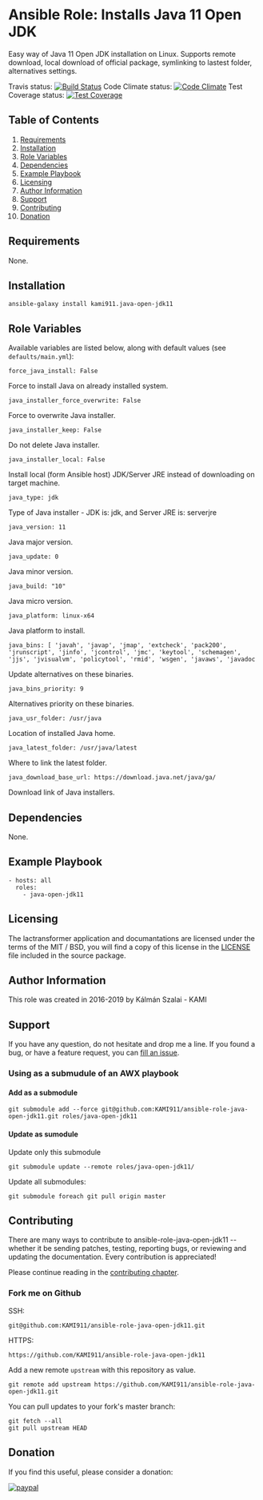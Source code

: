 # Ansible Role: Installs Java 11 Open JDK

Easy way of Java 11 Open JDK installation on Linux. Supports remote download, local download of official package, symlinking to lastest folder, alternatives settings.

Travis status:   [![Build Status](https://travis-ci.org/KAMI911/ansible-role-java-open-jdk11.svg?branch=master)](https://travis-ci.org/KAMI911/ansible-role-java-open-jdk11)
Code Climate status: [![Code Climate](https://codeclimate.com/github/KAMI911/ansible-role-java-open-jdk11/badges/gpa.svg)](https://codeclimate.com/github/KAMI911/ansible-role-java-open-jdk11)
Test Coverage status: [![Test Coverage](https://codeclimate.com/github/KAMI911/ansible-role-java-open-jdk11/badges/coverage.svg)](https://codeclimate.com/github/KAMI911/ansible-role-java-open-jdk11/coverage)

## Table of Contents

1. [Requirements][Requirements]
2. [Installation][Installation]
3. [Role Variables][Role Variables]
4. [Dependencies][Dependencies]
5. [Example Playbook][Example Playbook]
6. [Licensing][Licensing]
7. [Author Information][Author Information]
8. [Support][Support]
9. [Contributing][Contributing]
10. [Donation][Donation]

## Requirements

None.

## Installation

    ansible-galaxy install kami911.java-open-jdk11

## Role Variables

Available variables are listed below, along with default values (see `defaults/main.yml`):

    force_java_install: False

Force to install Java on already installed system.

    java_installer_force_overwrite: False

Force to overwrite Java installer.

    java_installer_keep: False

Do not delete Java installer.

    java_installer_local: False

Install local (form Ansible host) JDK/Server JRE instead of downloading on target machine.

    java_type: jdk

Type of Java installer - JDK is: jdk, and Server JRE is: serverjre

    java_version: 11

Java major version.

    java_update: 0

Java minor version.

    java_build: "10"

Java micro version.

    java_platform: linux-x64

Java platform to install.

    java_bins: [ 'javah', 'javap', 'jmap', 'extcheck', 'pack200', 'jrunscript', 'jinfo', 'jcontrol', 'jmc', 'keytool', 'schemagen', 'jjs', 'jvisualvm', 'policytool', 'rmid', 'wsgen', 'javaws', 'javadoc

Update alternatives on these binaries.

    java_bins_priority: 9

Alternatives priority on these binaries.

    java_usr_folder: /usr/java

Location of installed Java home.

    java_latest_folder: /usr/java/latest

Where to link the latest folder.

    java_download_base_url: https://download.java.net/java/ga/

Download link of Java installers.

## Dependencies

None.

## Example Playbook

    - hosts: all
      roles:
        - java-open-jdk11

## Licensing

The lactransformer application and documantations are licensed under the terms of
the MIT / BSD, you will find a copy of this license in the
[LICENSE](LICENSE) file included in the source package.

## Author Information

This role was created in 2016-2019 by Kálmán Szalai - KAMI

## Support

If you have any question, do not hesitate and drop me a line.
If you found a bug, or have a feature request, you can [fill an issue](https://github.com/KAMI911/ansible-role-java-open-jdk11/issues).

### Using as a submudule of an AWX playbook

#### Add as a submodule

```
git submodule add --force git@github.com:KAMI911/ansible-role-java-open-jdk11.git roles/java-open-jdk11
```

#### Update as sumodule

Update only this submodule

```
git submodule update --remote roles/java-open-jdk11/
```

Update all submodules:

```
git submodule foreach git pull origin master
```

## Contributing

There are many ways to contribute to ansible-role-java-open-jdk11 -- whether it be sending patches,
testing, reporting bugs, or reviewing and updating the documentation. Every
contribution is appreciated!

Please continue reading in the [contributing chapter](CONTRIBUTING.md).

### Fork me on Github

SSH:

    git@github.com:KAMI911/ansible-role-java-open-jdk11.git

HTTPS:

    https://github.com/KAMI911/ansible-role-java-open-jdk11

Add a new remote `upstream` with this repository as value.

```
git remote add upstream https://github.com/KAMI911/ansible-role-java-open-jdk11.git
```

You can pull updates to your fork's master branch:

```
git fetch --all
git pull upstream HEAD
```

## Donation

If you find this useful, please consider a donation:

[![paypal](https://www.paypalobjects.com/en_US/i/btn/btn_donateCC_LG.gif)](https://www.paypal.com/cgi-bin/webscr?cmd=_s-xclick&hosted_button_id=RLQZ58B26XSLA)

<!-- TOC URLs -->
[Requirements]: #requirements
[Installation]: #installation
[Role Variables]: #role_variables
[Dependencies]: #dependencies
[Example Playbook]: #example_playbook
[Licensing]: #licensing
[Author Information]: #author_information
[Support]: #support
[Contributing]: #contributing
[Donation]: #donation

